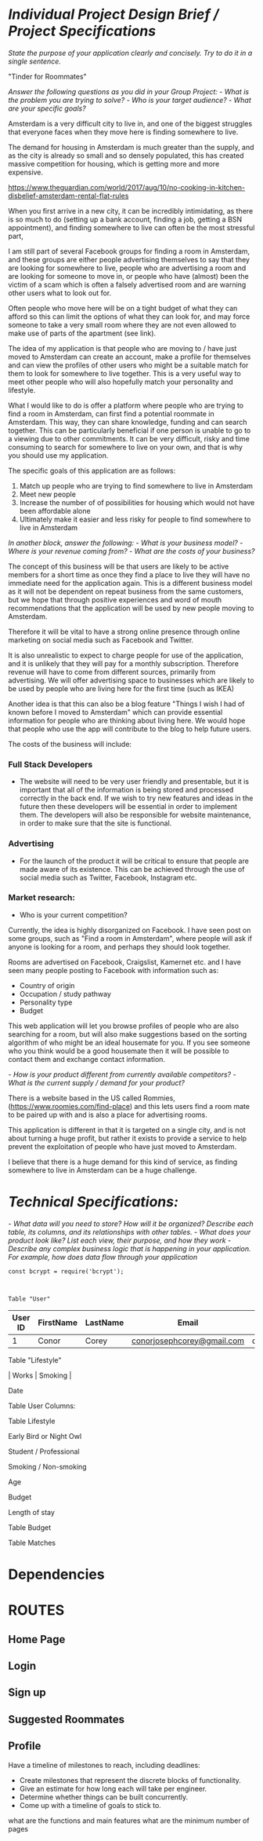 # _Individual Project Design Brief / Project Specifications_

_State the purpose of your application clearly and concisely. Try to do it in a single sentence._

"Tinder for Roommates"

_Answer the following questions as you did in your Group Project:_
_- What is the problem you are trying to solve?_
_- Who is your target audience?_
_- What are your specific goals?_

Amsterdam is a very difficult city to live in, and one of the biggest struggles that everyone faces when they move here is finding somewhere to live.

The demand for housing in Amsterdam is much greater than the supply, and as the city is already so small and so densely populated, this has created massive competition for housing, which is getting more and more expensive.

https://www.theguardian.com/world/2017/aug/10/no-cooking-in-kitchen-disbelief-amsterdam-rental-flat-rules

When you first arrive in a new city, it can be incredibly intimidating, as there is so much to do (setting up a bank account, finding a job, getting a BSN appointment), and finding somewhere to live can often be the most stressful part,

I am still part of several Facebook groups for finding a room in Amsterdam, and these groups are either people advertising themselves to say that they are looking for somewhere to live, people who are advertising a room and are looking for someone to move in, or people who have (almost) been the victim of a scam which is often a falsely advertised room and are warning other users what to look out for.

Often people who move here will be on a tight budget of what they can afford so this can limit the options of what they can look for, and may force someone to take a very small room where they are not even allowed to make use of parts of the apartment (see link).

The idea of my application is that people who are moving to / have just moved to Amsterdam can create an account, make a profile for themselves and can view the profiles of other users who might be a suitable match for them to look for somewhere to live together. This is a very useful way to meet other people who will also hopefully match your personality and lifestyle.

What I would like to do is offer a platform where people who are trying to find a room in Amsterdam, can first find a potential roommate in Amsterdam. This way, they can share knowledge, funding and can search together. This can be particularly beneficial if one person is unable to go to a viewing due to other commitments.  It can be very difficult, risky and time consuming to search for somewhere to live on your own, and that is why you should use my application.

The specific goals of this application are as follows:

1. Match up people who are trying to find somewhere to live in Amsterdam
2. Meet new people
3. Increase the number of of possibilities for housing which would not have been affordable alone
4. Ultimately make it easier and less risky for people to find somewhere to live in Amsterdam

_In another block, answer the following:_
_- What is your business model?_ _-Where is your revenue coming from?_
_- What are the costs of your business?_

The concept of this business will be that users are likely to be active members for a short time as once they find a place to live they will have no immediate need for the application again. This is a different business model as it will not be dependent on repeat business from the same customers, but we hope that through positive experiences and word of mouth recommendations that the application will be used by new people moving to Amsterdam.

Therefore it will be vital to have a strong online presence through online marketing on social media such as Facebook and Twitter.

It is also unrealistic to expect to charge people for use of the application, and it is unlikely that they will pay for a monthly subscription. Therefore revenue will have to come from different sources, primarily from advertising. We will offer advertising space to businesses which are likely to be used by people who are living here for the first time (such as IKEA)

Another idea is that this can also be a blog feature "Things I wish I had of known before I moved to Amsterdam" which can provide essential information for people who are thinking about living here. We would hope that people who use the app will contribute to the blog to help future users.

The costs of the business will include:

### Full Stack Developers
- The website will need to be very user friendly and presentable, but it is important that all of the information is being stored and processed correctly in the back end. If we wish to try new features and ideas in the future then these developers will be essential in order to implement them. The developers will also be responsible for website maintenance, in order to make sure that the site is functional.

### Advertising
- For the launch of the product it will be critical to ensure that people are made aware of its existence. This can be achieved through the use of social media such as Twitter, Facebook, Instagram etc.

### Market research:
- Who is your current competition?

Currently, the idea is highly disorganized on Facebook. I have seen post on some groups, such as "Find a room in Amsterdam", where people will ask if anyone is looking for a room, and perhaps they should look together.

Rooms are advertised on Facebook, Craigslist, Kamernet etc. and I have seen many people posting to Facebook with information such as:

- Country of origin
- Occupation / study pathway
- Personality type
- Budget

This web application will let you browse profiles of people who are also searching for a room, but will also make suggestions based on the sorting algorithm of who might be an ideal housemate for you. If you see someone who you think would be a good housemate then it will be possible to contact them and exchange contact information.

_- How is your product different from currently available competitors?_
_- What is the current supply / demand for your product?_

There is a website based in the US called Rommies, (https://www.roomies.com/find-place) and this lets users find a room mate to be paired up with and is also a place for advertising rooms.

This application is different in that it is targeted on a single city, and is not about turning a huge profit, but rather it exists to provide a service to help prevent the exploitation of people who have just moved to Amsterdam.

I believe that there is a huge demand for this kind of service, as finding somewhere to live in Amsterdam can be a huge challenge.

# _Technical Specifications:_

_- What data will you need to store? How will it be organized? Describe each table, its columns, and its relationships with other tables._
_- What does your product look like? List each view, their purpose, and how they work_
_- Describe any complex business logic that is happening in your application. For example, how does data flow through your application_


    const bcrypt = require('bcrypt');



    Table "User"

|User ID    | FirstName     | LastName      | Email                       | Password  
|-----------|---------------|---------------|-----------------------------|---------------
| 1         | Conor         | Corey         | conorjosephcorey@gmail.com  | dfafampdvmad


  Table "Lifestyle"

| Works     | Smoking       |

Date

Table User
Columns:



Table Lifestyle

Early Bird or Night Owl

Student / Professional

Smoking / Non-smoking

Age

Budget

Length of stay

Table Budget

Table Matches



# Dependencies

# ROUTES

## Home Page

## Login

## Sign up

## Suggested Roommates

## Profile



Have a timeline of milestones to reach, including deadlines:
- Create milestones that represent the discrete blocks of functionality.
- Give an estimate for how long each will take per engineer.
- Determine whether things can be built concurrently.
- Come up with a timeline of goals to stick to.


what are the functions and main features
what are the minimum number of pages
